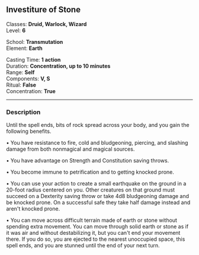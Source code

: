 ## Investiture of Stone

Classes: **Druid, Warlock, Wizard**  
Level: **6**  

School: **Transmutation**  
Element: **Earth**  

Casting Time: **1 action**  
Duration: **Concentration, up to 10 minutes**  
Range: **Self**  
Components: **V, S**  
Ritual: **False**  
Concentration: **True**  

------

### Description

Until the spell ends, bits of rock spread across your body, and you gain the following benefits.

• You have resistance to fire, cold and bludgeoning, piercing, and slashing damage from both nonmagical and magical sources.

• You have advantage on Strength and Constitution saving throws.

• You become immune to petrification and to getting knocked prone.

• You can use your action to create a small earthquake on the ground in a 20-foot radius centered on you. Other creatures on that ground must succeed on a Dexterity saving throw or take 4d8 bludgeoning damage and be knocked prone. On a successful safe they take half damage instead and aren't knocked prone.

• You can move across difficult terrain made of earth or stone without spending extra movement. You can move through solid earth or stone as if it was air and without destabilizing it, but you can't end your movement there. If you do so, you are ejected to the nearest unoccupied space, this spell ends, and you are stunned until the end of your next turn.